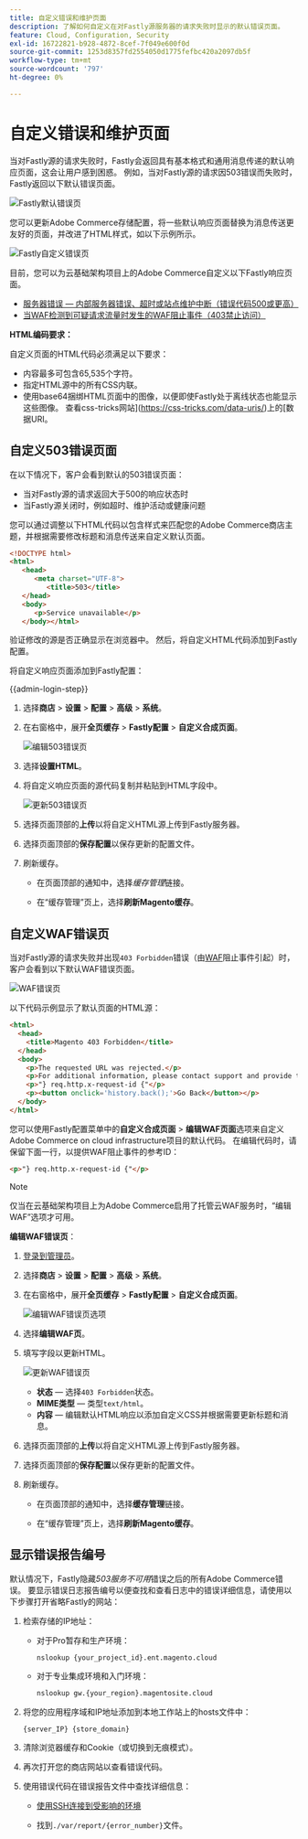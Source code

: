 ```yaml
---
title: 自定义错误和维护页面
description: 了解如何自定义在对Fastly源服务器的请求失败时显示的默认错误页面。
feature: Cloud, Configuration, Security
exl-id: 16722821-b928-4872-8cef-7f049e600f0d
source-git-commit: 1253d8357fd2554050d1775fefbc420a2097db5f
workflow-type: tm+mt
source-wordcount: '797'
ht-degree: 0%

---
```


# 自定义错误和维护页面

当对Fastly源的请求失败时，Fastly会返回具有基本格式和通用消息传递的默认响应页面，这会让用户感到困惑。 例如，当对Fastly源的请求因503错误而失败时，Fastly返回以下默认错误页面。

![Fastly默认错误页](../../assets/cdn/fastly-503-example.png)

您可以更新Adobe Commerce存储配置，将一些默认响应页面替换为消息传送更友好的页面，并改进了HTML样式，如以下示例所示。

![Fastly自定义错误页](../../assets/cdn/fastly-new-error-page.png)

目前，您可以为云基础架构项目上的Adobe Commerce自定义以下Fastly响应页面。

- [服务器错误 — 内部服务器错误、超时或站点维护中断（错误代码500或更高）](#customize-the-503-error-page)
- [当WAF检测到可疑请求流量时发生的WAF阻止事件（403禁止访问）](#customize-the-waf-error-page)

**HTML编码要求：**

自定义页面的HTML代码必须满足以下要求：

- 内容最多可包含65,535个字符。
- 指定HTML源中的所有CSS内联。
- 使用base64捆绑HTML页面中的图像，以便即使Fastly处于离线状态也能显示这些图像。 查看css-tricks网站](https://css-tricks.com/data-uris/)上的[数据URI。

## 自定义503错误页面

在以下情况下，客户会看到默认的503错误页面：

- 当对Fastly源的请求返回大于500的响应状态时
- 当Fastly源关闭时，例如超时、维护活动或健康问题

您可以通过调整以下HTML代码以包含样式来匹配您的Adobe Commerce商店主题，并根据需要修改标题和消息传送来自定义默认页面。

```html
<!DOCTYPE html>
<html>
   <head>
      <meta charset="UTF-8">
         <title>503</title>
   </head>
   <body>
      <p>Service unavailable</p>
   </body></html>
```

验证修改的源是否正确显示在浏览器中。 然后，将自定义HTML代码添加到Fastly配置。

将自定义响应页面添加到Fastly配置：

{{admin-login-step}}

1. 选择&#x200B;**商店** > **设置** > **配置** > **高级** > **系统**。

1. 在右窗格中，展开&#x200B;**全页缓存** > **Fastly配置** > **自定义合成页面**。

   ![编辑503错误页](../../assets/cdn/fastly-custom-synthetic-pages-edit-html.png)

1. 选择&#x200B;**设置HTML**。

1. 将自定义响应页面的源代码复制并粘贴到HTML字段中。

   ![更新503错误页](../../assets/cdn/fastly-customize-503-response.png)

1. 选择页面顶部的&#x200B;**上传**&#x200B;以将自定义HTML源上传到Fastly服务器。

1. 选择页面顶部的&#x200B;**保存配置**&#x200B;以保存更新的配置文件。

1. 刷新缓存。

   - 在页面顶部的通知中，选择&#x200B;*缓存管理*&#x200B;链接。

   - 在“缓存管理”页上，选择&#x200B;**刷新Magento缓存**。

## 自定义WAF错误页

当对Fastly源的请求失败并出现`403 Forbidden`错误（由[WAF](fastly-waf-service.md)阻止事件引起）时，客户会看到以下默认WAF错误页面。

![WAF错误页](../../assets/cdn/fastly-waf-403-error.png)

以下代码示例显示了默认页面的HTML源：

```html
<html>
  <head>
    <title>Magento 403 Forbidden</title>
  </head>
  <body>
    <p>The requested URL was rejected.</p>
    <p>For additional information, please contact support and provide this reference ID:</p>
    <p>"} req.http.x-request-id {"</p>
    <p><button onclick='history.back();'>Go Back</button></p>
  </body>
</html>
```

您可以使用Fastly配置菜单中的&#x200B;**自定义合成页面** > **编辑WAF页面**&#x200B;选项来自定义Adobe Commerce on cloud infrastructure项目的默认代码。 在编辑代码时，请保留下面一行，以提供WAF阻止事件的参考ID：

```html
<p>"} req.http.x-request-id {"</p>
```

>[!NOTE]
>
>仅当在云基础架构项目上为Adobe Commerce启用了托管云WAF服务时，“编辑WAF”选项才可用。

**编辑WAF错误页**：

1. [登录到管理员](../../get-started/onboarding.md#access-your-admin-panel)。

1. 选择&#x200B;**商店** > **设置** > **配置** > **高级** > **系统**。

1. 在右窗格中，展开&#x200B;**全页缓存** > **Fastly配置** > **自定义合成页面**。

   ![编辑WAF错误页选项](../../assets/cdn/fastly-custom-synthetic-pages-edit-waf.png)

1. 选择&#x200B;**编辑WAF页**。

1. 填写字段以更新HTML。

   ![更新WAF错误页](../../assets/cdn/fastly-edit-waf-html.png)

   - **状态** — 选择`403 Forbidden`状态。
   - **MIME类型** — 类型`text/html`。
   - **内容** — 编辑默认HTML响应以添加自定义CSS并根据需要更新标题和消息。

1. 选择页面顶部的&#x200B;**上传**&#x200B;以将自定义HTML源上传到Fastly服务器。

1. 选择页面顶部的&#x200B;**保存配置**&#x200B;以保存更新的配置文件。

1. 刷新缓存。

   - 在页面顶部的通知中，选择&#x200B;**缓存管理**&#x200B;链接。

   - 在“缓存管理”页上，选择&#x200B;**刷新Magento缓存**。

## 显示错误报告编号

默认情况下，Fastly隐藏&#x200B;*503服务不可用*&#x200B;错误之后的所有Adobe Commerce错误。 要显示错误日志报告编号以便查找和查看日志中的错误详细信息，请使用以下步骤打开省略Fastly的网站：

1. 检索存储的IP地址：

   - 对于Pro暂存和生产环境：

     ```bash
     nslookup {your_project_id}.ent.magento.cloud
     ```

   - 对于专业集成环境和入门环境：

     ```bash
     nslookup gw.{your_region}.magentosite.cloud
     ```

1. 将您的应用程序域和IP地址添加到本地工作站上的hosts文件中：

   ```text
   {server_IP} {store_domain}
   ```

1. 清除浏览器缓存和Cookie（或切换到无痕模式）。

1. 再次打开您的商店网站以查看错误代码。

1. 使用错误代码在错误报告文件中查找详细信息：

   - [使用SSH连接到受影响的环境](../development/secure-connections.md#connect-to-a-remote-environment)

   - 找到`./var/report/{error_number}`文件。
